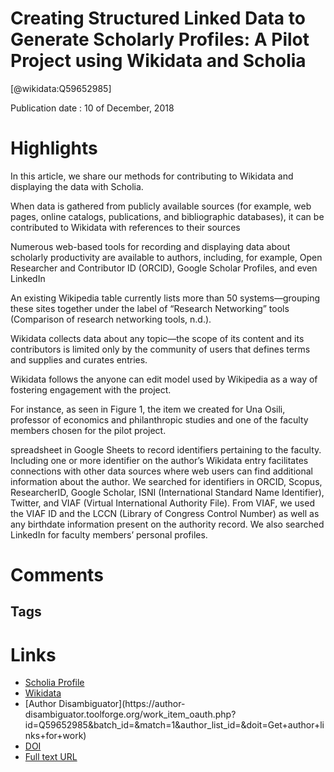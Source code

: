 
Creating Structured Linked Data to Generate Scholarly Profiles: A Pilot Project using Wikidata and Scholia
==========================================================================================================
  
  [@wikidata:Q59652985]  
  
Publication date : 10 of December, 2018  

# Highlights
In this article, we share our methods for contributing to Wikidata and displaying the data with Scholia.

When data is gathered from publicly available sources (for example, web pages, online catalogs, publications, and bibliographic databases), it can be contributed to Wikidata with references to their sources

Numerous web-based tools for recording and displaying data about scholarly productivity are available to authors, including, for example, Open Researcher and Contributor ID (ORCID), Google Scholar Profiles, and even LinkedIn

An existing Wikipedia table currently lists more than 50 systems—grouping these sites together under the label of “Research Networking” tools (Comparison of research networking tools, n.d.).

Wikidata collects data about any topic—the scope of its content and its contributors is limited only
by the community of users that defines terms and supplies and curates entries.

Wikidata follows the anyone can edit model used by Wikipedia as a way of fostering engagement with the project.

For instance, as seen in Figure 1, the item we created for Una Osili, professor of economics
and philanthropic studies and one of the faculty members chosen for the pilot project.

spreadsheet in Google Sheets to record identifiers pertaining to the faculty. Including
one or more identifier on the author’s Wikidata entry facilitates connections with other data
sources where web users can find additional information about the author. We searched for
identifiers in ORCID, Scopus, ResearcherID, Google Scholar, ISNI (International Standard
Name Identifier), Twitter, and VIAF (Virtual International Authority File). From VIAF, we
used the VIAF ID and the LCCN (Library of Congress Control Number) as well as any
birthdate information present on the authority record. We also searched LinkedIn for faculty
members’ personal profiles.





# Comments

## Tags

# Links
  
 * [Scholia Profile](https://scholia.toolforge.org/work/Q59652985)  
 * [Wikidata](https://www.wikidata.org/wiki/Q59652985)  
 * [Author Disambiguator](https://author-
disambiguator.toolforge.org/work_item_oauth.php?id=Q59652985&batch_id=&match=1&author_list_id=&doit=Get+author+links+for+work)  
 * [DOI](https://doi.org/10.7710/2162-3309.2272)  
 * [Full text URL](https://jlsc-pub.org/articles/10.7710/2162-3309.2272/galley/201/download/)  
